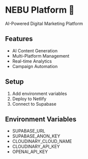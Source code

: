 # NEBU Platform 🚀

AI-Powered Digital Marketing Platform

## Features
- AI Content Generation
- Multi-Platform Management
- Real-time Analytics
- Campaign Automation

## Setup
1. Add environment variables
2. Deploy to Netlify
3. Connect to Supabase

## Environment Variables
- SUPABASE_URL
- SUPABASE_ANON_KEY
- CLOUDINARY_CLOUD_NAME
- CLOUDINARY_API_KEY
- OPENAI_API_KEY
